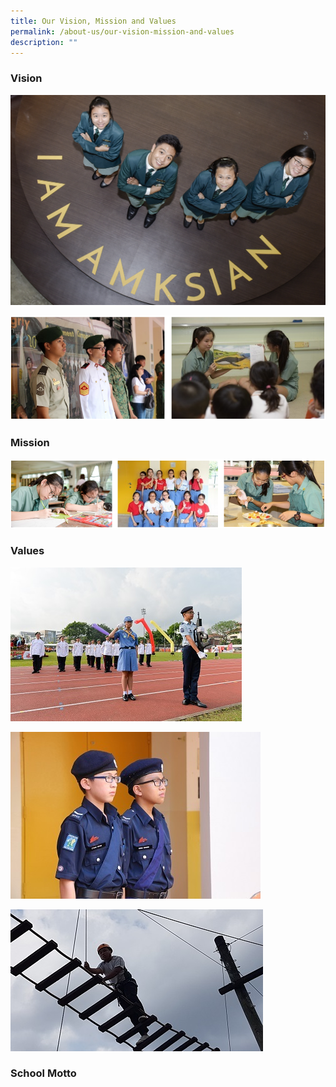 ```yaml
---
title: Our Vision, Mission and Values
permalink: /about-us/our-vision-mission-and-values
description: ""
---
```

### Vision

![](/images/Our%20History%20-%20AMKSS%20Vision.jpg)

![](/images/our%20vision_2.png)

### Mission

![](/images/our%20mission.png)

### Values

![](/images/Our%20History%20%20AMKSS%20Values%20-%20Respect.jpg)

![](/images/Our%20History%20%20AMKSS%20Values%20-%20Responsibility.jpg)

![](/images/Our%20History%20%20AMKSS%20Values%20-%20Resilience.jpg)

### School Motto